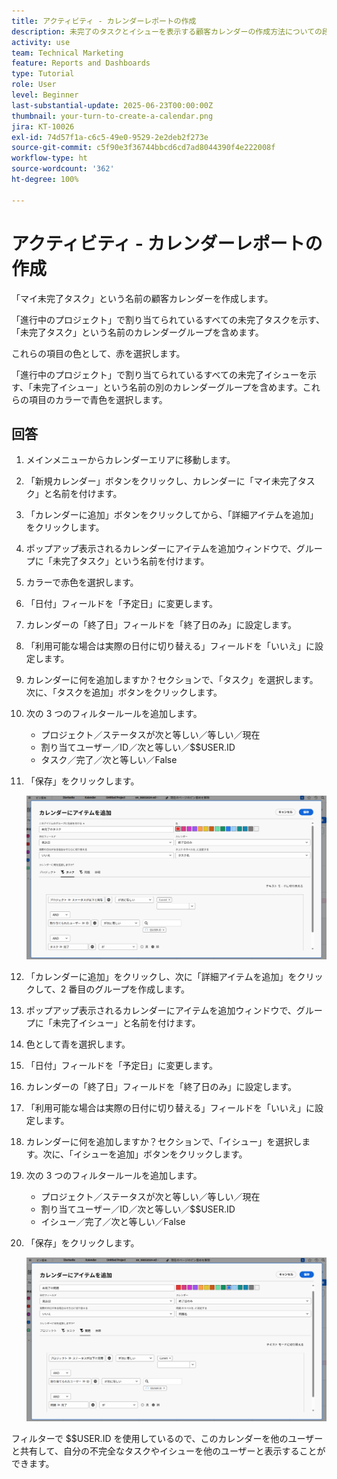 ```yaml
---
title: アクティビティ - カレンダーレポートの作成
description: 未完了のタスクとイシューを表示する顧客カレンダーの作成方法についての段階的な手順。
activity: use
team: Technical Marketing
feature: Reports and Dashboards
type: Tutorial
role: User
level: Beginner
last-substantial-update: 2025-06-23T00:00:00Z
thumbnail: your-turn-to-create-a-calendar.png
jira: KT-10026
exl-id: 74d57f1a-c6c5-49e0-9529-2e2deb2f273e
source-git-commit: c5f90e3f36744bbcd6cd7ad8044390f4e222008f
workflow-type: ht
source-wordcount: '362'
ht-degree: 100%

---
```


# アクティビティ - カレンダーレポートの作成

「マイ未完了タスク」という名前の顧客カレンダーを作成します。

「進行中のプロジェクト」で割り当てられているすべての未完了タスクを示す、「未完了タスク」という名前のカレンダーグループを含めます。

これらの項目の色として、赤を選択します。

「進行中のプロジェクト」で割り当てられているすべての未完了イシューを示す、「未完了イシュー」という名前の別のカレンダーグループを含めます。これらの項目のカラーで青色を選択します。

## 回答

1. メインメニューからカレンダーエリアに移動します。
1. 「新規カレンダー」ボタンをクリックし、カレンダーに「マイ未完了タスク」と名前を付けます。
1. 「カレンダーに追加」ボタンをクリックしてから、「詳細アイテムを追加」をクリックします。
1. ポップアップ表示されるカレンダーにアイテムを追加ウィンドウで、グループに「未完了タスク」という名前を付けます。
1. カラーで赤色を選択します。
1. 「日付」フィールドを「予定日」に変更します。
1. カレンダーの「終了日」フィールドを「終了日のみ」に設定します。
1. 「利用可能な場合は実際の日付に切り替える」フィールドを「いいえ」に設定します。
1. カレンダーに何を追加しますか？セクションで、「タスク」を選択します。次に、「タスクを追加」ボタンをクリックします。
1. 次の 3 つのフィルタールールを追加します。

   * プロジェクト／ステータスが次と等しい／等しい／現在
   * 割り当てユーザー／ID／次と等しい／$$USER.ID
   * タスク／完了／次と等しい／False

1. 「保存」をクリックします。

   ![カレンダーに項目を追加する画面の画像](assets/calendar-activity-1.png)

1. 「カレンダーに追加」をクリックし、次に「詳細アイテムを追加」をクリックして、2 番目のグループを作成します。
1. ポップアップ表示されるカレンダーにアイテムを追加ウィンドウで、グループに「未完了イシュー」と名前を付けます。
1. 色として青を選択します。
1. 「日付」フィールドを「予定日」に変更します。
1. カレンダーの「終了日」フィールドを「終了日のみ」に設定します。
1. 「利用可能な場合は実際の日付に切り替える」フィールドを「いいえ」に設定します。
1. カレンダーに何を追加しますか？セクションで、「イシュー」を選択します。次に、「イシューを追加」ボタンをクリックします。
1. 次の 3 つのフィルタールールを追加します。

   * プロジェクト／ステータスが次と等しい／等しい／現在
   * 割り当てユーザー／ID／次と等しい／$$USER.ID
   * イシュー／完了／次と等しい／False

1. 「保存」をクリックします。

   ![カレンダーに項目を追加する画面の画像](assets/calendar-activity-2.png)

フィルターで $$USER.ID を使用しているので、このカレンダーを他のユーザーと共有して、自分の不完全なタスクやイシューを他のユーザーと表示することができます。
